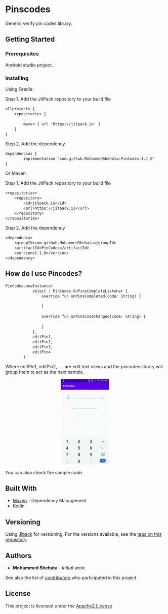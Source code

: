 # Pinscodes

Generic verify pin codes library.

## Getting Started


### Prerequisites

Android studio project.

### Installing

Using Gradle:

Step 1. Add the JitPack repository to your build file

	allprojects {
		repositories {
			...
			maven { url 'https://jitpack.io' }
		}
	}

Step 2. Add the dependency

	dependencies {
	        implementation 'com.github.MohammedShehata:PinCodes:1.1.0'
	}


Or Maven:

Step 1. Add the JitPack repository to your build file

	<repositories>
		<repository>
		    <id>jitpack.io</id>
		    <url>https://jitpack.io</url>
		</repository>
	</repositories>

Step 2. Add the dependency

	<dependency>
	    <groupId>com.github.MohammedShehata</groupId>
	    <artifactId>PinCodes</artifactId>
	    <version>1.1.0</version>
	</dependency>

## How do I use Pincodes?


```
PinCodes.newInstance(
            object : PinCodes.OnPinsCompleteListener {
                override fun onPinsCompleted(code: String) {
                    
                }

				override fun onPinsCodeChanged(code: String) {
                    
                }
            },
            editPin1,
            editPin2,
            editPin3,
            editPin4
        )
```
Where editPin1, editPin2, .... are edit text views and the pincodes library will group them to act as the next sample.

<p align="center">
  <img src="static/pinscode_sample.gif" width="30%"/>
</p>

You can also check the sample code.
## Built With

* [Maven](https://maven.apache.org/) - Dependency Management
* Kotlin

## Versioning

Using [Jiback](https://jitpack.io/) for versioning. For the versions available, see the [tags on this repository](https://github.com/MohammedShehata/PinCodes/tags). 

## Authors

* **Mohammed Shehata** - *Initial work*

See also the list of [contributors](https://github.com/MohammedShehata/Speedometer/contributors) who participated in this project.

## License

This project is licensed under the [Apache2 License](https://www.apache.org/licenses/LICENSE-2.0)

